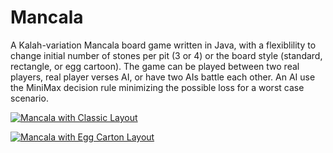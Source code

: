# Mancala

A Kalah-variation Mancala board game written in Java, with a flexiblility to change initial number of stones per pit (3 or 4) or the board style (standard, rectangle, or egg cartoon). The game can be played between two real players, real player verses AI, or have two AIs battle each other.  An AI use the MiniMax decision rule minimizing the possible loss for a worst case scenario. 

[![Mancala with Classic Layout](https://img.youtube.com/vi/N1EUpfReA5Y/0.jpg)](https://youtu.be/N1EUpfReA5Y)

[![Mancala with Egg Carton Layout](https://img.youtube.com/vi/tx2UoHcl0t0/0.jpg)](https://youtu.be/tx2UoHcl0t0)
